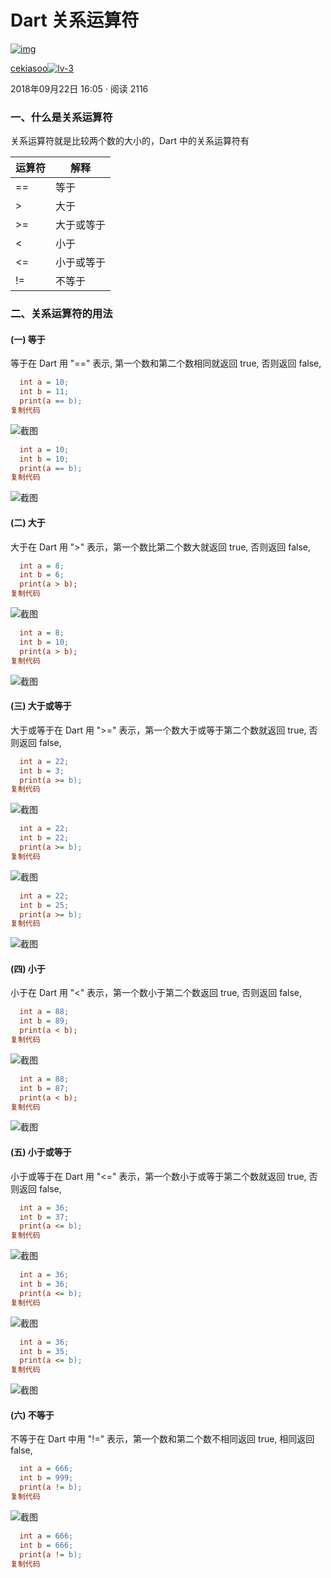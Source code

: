 # Dart 关系运算符

[![img](./FILES/Dart_relation_compute.md/7ada550c.webp)](https://juejin.cn/user/184373684214733)

[cekiasoo![lv-3](./FILES/Dart_relation_compute.md/3a6db764.webp)](https://juejin.cn/user/184373684214733)

2018年09月22日 16:05 ·  阅读 2116

### 一、什么是关系运算符

关系运算符就是比较两个数的大小的，Dart 中的关系运算符有

| 运算符 | 解释       |
| ------ | ---------- |
| ==     | 等于       |
| >      | 大于       |
| >=     | 大于或等于 |
| <      | 小于       |
| <=     | 小于或等于 |
| !=     | 不等于     |



### 二、关系运算符的用法

#### (一) 等于

等于在 Dart 用 "==" 表示, 第一个数和第二个数相同就返回 true, 否则返回 false,

```ini
  int a = 10;
  int b = 11;
  print(a == b);
复制代码
```



![截图](./FILES/Dart_relation_compute.md/34dd5781.png)



```ini
  int a = 10;
  int b = 10;
  print(a == b);
复制代码
```



![截图](./FILES/Dart_relation_compute.md/72b80311.png)



#### (二) 大于

大于在 Dart 用 ">" 表示，第一个数比第二个数大就返回 true, 否则返回 false,

```ini
  int a = 8;
  int b = 6;
  print(a > b);
复制代码
```



![截图](./FILES/Dart_relation_compute.md/6611e313.png)



```ini
  int a = 8;
  int b = 10;
  print(a > b);
复制代码
```



![截图](./FILES/Dart_relation_compute.md/38a160d3.png)



#### (三) 大于或等于

大于或等于在 Dart 用 ">=" 表示，第一个数大于或等于第二个数就返回 true, 否则返回 false,

```ini
  int a = 22;
  int b = 3;
  print(a >= b);
复制代码
```



![截图](./FILES/Dart_relation_compute.md/8df7a678.png)



```ini
  int a = 22;
  int b = 22;
  print(a >= b);
复制代码
```



![截图](./FILES/Dart_relation_compute.md/8a6f141c.png)



```ini
  int a = 22;
  int b = 25;
  print(a >= b);
复制代码
```



![截图](./FILES/Dart_relation_compute.md/6a84fd5b.png)



#### (四) 小于

小于在 Dart 用 "<" 表示，第一个数小于第二个数返回 true, 否则返回 false,

```ini
  int a = 88;
  int b = 89;
  print(a < b);
复制代码
```



![截图](./FILES/Dart_relation_compute.md/1c781fdb.png)



```ini
  int a = 88;
  int b = 87;
  print(a < b);
复制代码
```



![截图](./FILES/Dart_relation_compute.md/61f3de7a.png)



#### (五) 小于或等于

小于或等于在 Dart 用 "<=" 表示，第一个数小于或等于第二个数就返回 true, 否则返回 false,

```ini
  int a = 36;
  int b = 37;
  print(a <= b);
复制代码
```



![截图](./FILES/Dart_relation_compute.md/3bf77087.png)



```ini
  int a = 36;
  int b = 36;
  print(a <= b);
复制代码
```



![截图](./FILES/Dart_relation_compute.md/bb29181f.png)



```ini
  int a = 36;
  int b = 35;
  print(a <= b);
复制代码
```



![截图](./FILES/Dart_relation_compute.md/73a876fa.png)



#### (六) 不等于

不等于在 Dart 中用 "!=" 表示，第一个数和第二个数不相同返回 true, 相同返回 false,

```ini
  int a = 666;
  int b = 999;
  print(a != b);
复制代码
```



![截图](./FILES/Dart_relation_compute.md/5b932ef3.png)



```ini
  int a = 666;
  int b = 666;
  print(a != b);
复制代码
```